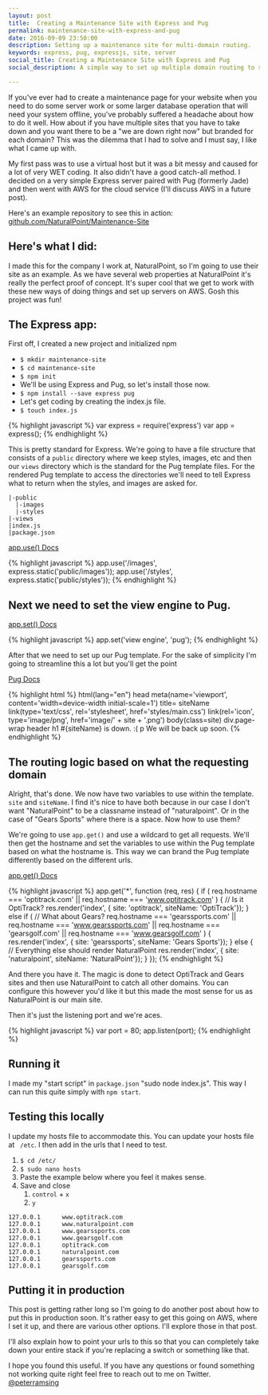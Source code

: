 ```yaml
---
layout: post
title:  Creating a Maintenance Site with Express and Pug
permalink: maintenance-site-with-express-and-pug
date: 2016-09-09 23:50:00
description: Setting up a maintenance site for multi-domain routing.
keywords: express, pug, expressjs, site, server
social_title: Creating a Maintenance Site with Express and Pug
social_description: A simple way to set up multiple domain routing to separate maintenance/outage pages using Express and Pug (formerly Jade).

---
```


If you've ever had to create a maintenance page for your website when you need to do some server work or some larger database operation that will need your system offline, you've probably suffered a headache about how to do it well. How about if you have multiple sites that you have to take down and you want there to be a "we are down right now" but branded for each domain? This was the dilemma that I had to solve and I must say, I like what I came up with.

My first pass was to use a virtual host but it was a bit messy and caused for a lot of very WET coding. It also didn't have a good catch-all method. I decided on a very simple Express server paired with Pug (formerly Jade) and then went with AWS for the cloud service (I'll discuss AWS in a future post).

Here's an example repository to see this in action: [github.com/NaturalPoint/Maintenance-Site](https://github.com/NaturalPoint/Maintenance-Site)

## Here's what I did:

I made this for the company I work at, NaturalPoint, so I'm going to use their site as an example. As we have several web properties at NaturalPoint it's really the perfect proof of concept. It's super cool that we get to work with these new ways of doing things and set up servers on AWS. Gosh this project was fun!

## The Express app:

First off, I created a new project and initialized npm

* `$ mkdir maintenance-site`
* `$ cd maintenance-site`
* `$ npm init`
* We'll be using Express and Pug, so let's install those now.
* `$ npm install --save express pug`
* Let's get coding by creating the index.js file.
* `$ touch index.js`

{% highlight javascript %}
var express = require('express')
var app = express();
{% endhighlight %}

This is pretty standard for Express. We're going to have a file structure that consists of a `public` directory where we keep styles, images, etc and then our `views` directory which is the standard for the Pug template files. For the rendered Pug template to access the directories we'll need to tell Express what to return when the styles, and images are asked for.

```
|-public
  |-images
  |-styles
|-views
|index.js
|package.json
```

[app.use() Docs](https://expressjs.com/en/4x/api.html#app.use)

{% highlight javascript %}
app.use('/images', express.static('public/images'));
app.use('/styles', express.static('public/styles'));
{% endhighlight %}

## Next we need to set the view engine to Pug.

[app.set() Docs](https://expressjs.com/en/4x/api.html#app.set)

{% highlight javascript %}
app.set('view engine', 'pug');
{% endhighlight %}

After that we need to set up our Pug template. For the sake of simplicity I'm going to streamline this a lot but you'll get the point

[Pug Docs](https://pugjs.org/api/getting-started.html)

{% highlight html %}
html(lang="en")
  head
    meta(name='viewport', content='width=device-width initial-scale=1')
    title= siteName
    link(type='text/css', rel='stylesheet', href='styles/main.css')
    link(rel='icon', type='image/png', href='image/' + site + '.png')
  body(class=site)
    div.page-wrap
      header
        h1 #{siteName} is down. :(
        p We will be back up soon.
{% endhighlight %}

## The routing logic based on what the requesting domain

Alright, that's done. We now have two variables to use within the template. `site` and `siteName`. I find it's nice to have both because in our case I don't want "NaturalPoint" to be a classname instead of "naturalpoint". Or in the case of "Gears Sports" where there is a space. Now how to use them?

We're going to use `app.get()` and use a wildcard to get all requests. We'll then get the hostname and set the variables to use within the Pug template based on what the hostname is. This way we can brand the Pug template differently based on the different urls.

[app.get() Docs](https://expressjs.com/en/4x/api.html#app.get.method)

{% highlight javascript %}
app.get('*', function (req, res) {
    if (
        req.hostname === 'optitrack.com' ||
        req.hostname === 'www.optitrack.com'
    ) {
        // Is it OptiTrack?
        res.render('index', { site: 'optitrack', siteName: 'OptiTrack'});
    } else if (
        // What about Gears?
        req.hostname === 'gearssports.com' ||
        req.hostname === 'www.gearssports.com' ||
        req.hostname === 'gearsgolf.com' ||
        req.hostname === 'www.gearsgolf.com'
    ) {
        res.render('index', { site: 'gearssports', siteName: 'Gears Sports'});
    } else {
        // Everything else should render NaturalPoint
        res.render('index', { site: 'naturalpoint', siteName: 'NaturalPoint'});
    }
});
{% endhighlight %}

And there you have it. The magic is done to detect OptiTrack and Gears sites and then use NaturalPoint to catch all other domains. You can configure this however you'd like it but this made the most sense for us as NaturalPoint is our main site.

Then it's just the listening port and we're aces.

{% highlight javascript %}
var port = 80;
app.listen(port);
{% endhighlight %}

## Running it

I made my "start script" in `package.json` "sudo node index.js". This way I can run this quite simply with `npm start`.

## Testing this locally

I update my hosts file to accommodate this. You can update your hosts file at ` /etc`. I then add in the urls that I need to test.

1. `$ cd /etc/`
2. `$ sudo nano hosts`
3. Paste the example below where you feel it makes sense.
4. Save and close
    1. `control` + `x`
    2. `y`

```
127.0.0.1      www.optitrack.com
127.0.0.1      www.naturalpoint.com
127.0.0.1      www.gearssports.com
127.0.0.1      www.gearsgolf.com
127.0.0.1      optitrack.com
127.0.0.1      naturalpoint.com
127.0.0.1      gearssports.com
127.0.0.1      gearsgolf.com
```


## Putting it in production

This post is getting rather long so I'm going to do another post about how to put this in production soon. It's rather easy to get this going on AWS, where I set it up, and there are various other options. I'll explore those in that post.

I'll also explain how to point your urls to this so that you can completely take down your entire stack if you're replacing a switch or something like that.

I hope you found this useful. If you have any questions or found something not working quite right feel free to reach out to me on Twitter. [@peterramsing](https://twitter.com/peterramsing)
